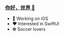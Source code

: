 ### [你好，世界 👋](https://github.com/CoderQHao/CoderQHao#你好世界-)
- 📙 Working on iOS
- ❤️ Interested in SwiftUI
- ⚽️ Soccer lovers
<!--
**CoderQHao/CoderQHao** is a ✨ _special_ ✨ repository because its `README.md` (this file) appears on your GitHub profile.

Here are some ideas to get you started:

- 🔭 I’m currently working on ...
- 🌱 I’m currently learning ...
- 👯 I’m looking to collaborate on ...
- 🤔 I’m looking for help with ...
- 💬 Ask me about ...
- 📫 How to reach me: ...
- 😄 Pronouns: ...
- ⚡ Fun fact: ...
-->
